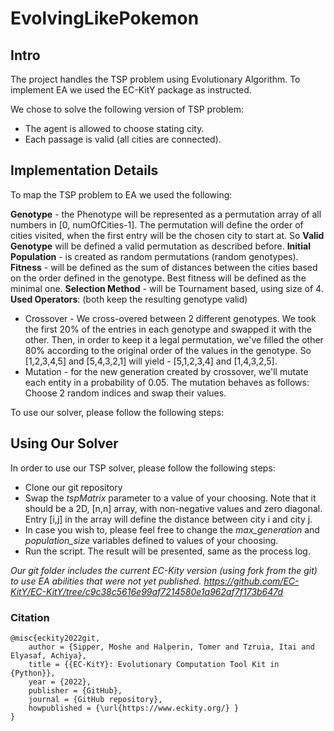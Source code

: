 
# EvolvingLikePokemon

## Intro
The project handles the TSP problem using Evolutionary Algorithm. To implement EA we used the EC-KitY package as instructed.

We chose to solve the following version of TSP problem:
- The agent is allowed to choose stating city.
- Each passage is valid (all cities are connected).

## Implementation Details
To map the TSP problem to EA we used the following:

**Genotype** - the Phenotype will be represented as a permutation array of all numbers in [0, numOfCities-1]. The permutation will define the order of cities visited, when the first entry will be the chosen city to start at. So **Valid Genotype** will be defined a valid permutation as described before.
**Initial Population** - is created as random permutations (random genotypes).
**Fitness** - will be defined as the sum of distances between the cities based on the order defined in the genotype. Best fitness will be defined as the minimal one.
**Selection Method** - will be Tournament based, using size of 4. 
**Used Operators**: (both keep the resulting genotype valid)
- Crossover - We cross-overed between 2 different genotypes. We took the first 20% of the entries in each genotype and swapped it with the other. Then, in order to keep it a legal permutation, we've filled the other 80% according to the original order of the values in the genotype.
So [1,2,3,4,5] and [5,4,3,2,1] will yield - [5,1,2,3,4] and [1,4,3,2,5].
- Mutation - for the new generation created by crossover, we'll mutate each entity in a probability of 0.05. The mutation behaves as follows:
Choose 2 random indices and swap their values. 

To use our solver, please follow the following steps:

## Using Our Solver

In order to use our TSP solver, please follow the following steps:
- Clone our git repository
- Swap the *tspMatrix* parameter to a value of your choosing. Note that it should be a 2D, [n,n] array, with non-negative values and zero diagonal. Entry [i,j] in the array will define the distance between city i and city j.
- In case you wish to, please feel free to change the *max_generation* and *population_size* variables defined to values of your choosing.
- Run the script. The result will be presented, same as the process log.


*Our git folder includes the current EC-Kity version (using fork from the git) to use EA abilities that were not yet published.
https://github.com/EC-KitY/EC-KitY/tree/c9c38c5616e99af7214580e1a962af7f173b647d*


### Citation
```
@misc{eckity2022git,
    author = {Sipper, Moshe and Halperin, Tomer and Tzruia, Itai and  Elyasaf, Achiya},
    title = {{EC-KitY}: Evolutionary Computation Tool Kit in {Python}},
    year = {2022},
    publisher = {GitHub},
    journal = {GitHub repository},
    howpublished = {\url{https://www.eckity.org/} }
}
